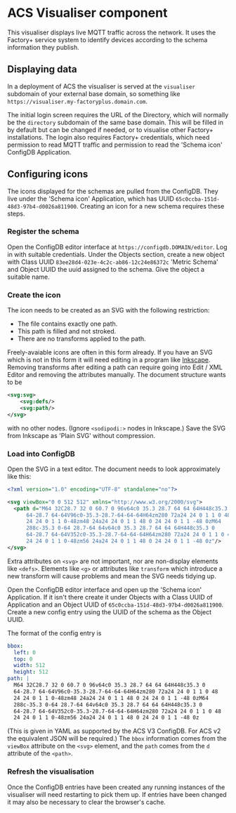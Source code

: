 # ACS Visualiser component

This visualiser displays live MQTT traffic across the network. It uses
the Factory+ service system to identify devices according to the schema
information they publish.

## Displaying data

In a deployment of ACS the visualiser is served at the `visualiser`
subdomain of your external base domain, so something like
`https://visualiser.my-factoryplus.domain.com`.

The initial login screen requires the URL of the Directory, which will
normally be the `directory` subdomain of the same base domain. This will
be filled in by default but can be changed if needed, or to visualise
other Factory+ installations. The login also requires Factory+
credentials, which need permission to read MQTT traffic and permission
to read the 'Schema icon' ConfigDB Application.

## Configuring icons

The icons displayed for the schemas are pulled from the ConfigDB. They
live under the 'Schema icon' Application, which has UUID
`65c0ccba-151d-48d3-97b4-d0026a811900`. Creating an icon for a new
schema requires these steps.

### Register the schema

Open the ConfigDB editor interface at `https://configdb.DOMAIN/editor`.
Log in with suitable credentials. Under the Objects section, create a
new object with Class UUID `83ee28d4-023e-4c2c-ab86-12c24e86372c`
'Metric Schema' and Object UUID the uuid assigned to the schema. Give
the object a suitable name.

### Create the icon

The icon needs to be created as an SVG with the following restriction:

* The file contains exactly one path.
* This path is filled and not stroked.
* There are no transforms applied to the path.

Freely-avaiable icons are often in this form already. If you have an SVG
which is not in this form it will need editing in a program like
[Inkscape](https://inkscape.org). Removing transforms after editing a
path can require going into Edit / XML Editor and removing the
attributes manually. The document structure wants to be

```xml
<svg:svg>
    <svg:defs/>
    <svg:path/>
</svg>
```

with no other nodes. (Ignore `<sodipodi:>` nodes in Inkscape.) Save the
SVG from Inkscape as 'Plain SVG' without compression.

### Load into ConfigDB

Open the SVG in a text editor. The document needs to look approximately
like this:

```xml
<?xml version="1.0" encoding="UTF-8" standalone="no"?>

<svg viewBox="0 0 512 512" xmlns="http://www.w3.org/2000/svg">
  <path d="M64 32C28.7 32 0 60.7 0 96v64c0 35.3 28.7 64 64 64H448c35.3 0
      64-28.7 64-64V96c0-35.3-28.7-64-64-64H64zm280 72a24 24 0 1 1 0 48
      24 24 0 1 1 0-48zm48 24a24 24 0 1 1 48 0 24 24 0 1 1 -48 0zM64
      288c-35.3 0-64 28.7-64 64v64c0 35.3 28.7 64 64 64H448c35.3 0
      64-28.7 64-64V352c0-35.3-28.7-64-64-64H64zm280 72a24 24 0 1 1 0 48
      24 24 0 1 1 0-48zm56 24a24 24 0 1 1 48 0 24 24 0 1 1 -48 0z"/>
</svg>
```

Extra attributes on `<svg>` are not important, nor are non-display
elements like `<defs>`. Elements like `<g>` or attributes like
`transform` which introduce a new transform will cause problems and mean
the SVG needs tidying up.

Open the ConfigDB editor interface and open up the 'Schema icon'
Application. If it isn't there create it under Objects with a Class UUID of
Application and an Object UUID of
`65c0ccba-151d-48d3-97b4-d0026a811900`. Create a new config entry using
the UUID of the schema as the Object UUID.

The format of the config entry is

```yaml
bbox:
  left: 0
  top: 0
  width: 512
  height: 512
path: |
  M64 32C28.7 32 0 60.7 0 96v64c0 35.3 28.7 64 64 64H448c35.3 0
  64-28.7 64-64V96c0-35.3-28.7-64-64-64H64zm280 72a24 24 0 1 1 0 48
  24 24 0 1 1 0-48zm48 24a24 24 0 1 1 48 0 24 24 0 1 1 -48 0zM64
  288c-35.3 0-64 28.7-64 64v64c0 35.3 28.7 64 64 64H448c35.3 0
  64-28.7 64-64V352c0-35.3-28.7-64-64-64H64zm280 72a24 24 0 1 1 0 48
  24 24 0 1 1 0-48zm56 24a24 24 0 1 1 48 0 24 24 0 1 1 -48 0z
```

(This is given in YAML as supported by the ACS V3 ConfigDB. For ACS v2
the equivalent JSON will be required.) The `bbox` information comes from
the `viewBox` attribute on the `<svg>` element, and the `path` comes
from the `d` attribute of the `<path>`.

### Refresh the visualisation

Once the ConfigDB entries have been created any running instances of the
visualiser will need restarting to pick them up. If entries have been
changed it may also be necessary to clear the browser's cache.
